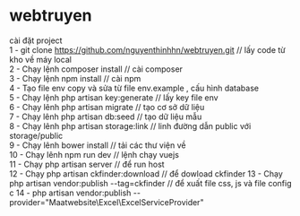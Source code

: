 # webtruyen<br>
cài đặt project<br>
1 - git clone https://github.com/nguyenthinhhn/webtruyen.git // lấy code từ kho về máy local<br>
2 - Chạy lệnh composer install                                  // cài composer <br> 
3 - Chạy lệnh npm install                                       // cài npm <br> 
4 - Tạo file env copy và sửa từ file env.example , cấu hình database<br>
5 - Chạy lệnh php artisan key:generate                          // lấy key file env  <br>
6 - Chạy lênh php artisan migrate                               // tạo cơ sở dữ liệu <br> 
7 - Chạy lênh php artisan db:seed                               // tạo dữ liệu mẫu <br> 
8 - Chạy lênh php artisan storage:link                          // linh đường dẫn public với storage/public <br> 
9 - Chạy lênh bower install                                     // tải các thư viện về <br> 
10 - Chạy lênh npm run dev                                      // lệnh chạy vuejs <br> 
11 - Chạy php artisan server                                    // để run host <br>
12 - Chạy php artisan ckfinder:download                         // để dowload ckfinder
13 - Chạy php artisan vendor:publish --tag=ckfinder             // để xuất file css, js và file config c
14 - php artisan vendor:publish --provider="Maatwebsite\Excel\ExcelServiceProvider" 
